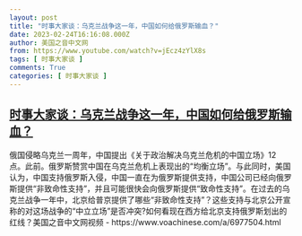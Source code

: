 ```yaml
---
layout: post
title: "时事大家谈：乌克兰战争这一年，中国如何给俄罗斯输血？"
date: 2023-02-24T16:16:08.000Z
author: 美国之音中文网
from: https://www.youtube.com/watch?v=jEcz4zYlX8s
tags: [ 时事大家谈 ]
comments: True
categories: [ 时事大家谈 ]
---
```

<!--1677255368000-->
[时事大家谈：乌克兰战争这一年，中国如何给俄罗斯输血？](https://www.youtube.com/watch?v=jEcz4zYlX8s)
------

<div>
俄国侵略乌克兰一周年，中国提出《关于政治解决乌克兰危机的中国立场》12点。此前。俄罗斯赞赏中国在乌克兰危机上表现出的“均衡立场”。与此同时，美国认为，中国支持俄罗斯入侵，中国一直在为俄罗斯提供支持，中国公司已经向俄罗斯提供“非致命性支持”，并且可能很快会向俄罗斯提供“致命性支持”。在过去的乌克兰战争一年中，北京给普京提供了哪些“非致命性支持”？这些支持与北京公开宣称的对这场战争的“中立立场”是否冲突?如何看现在西方给北京支持俄罗斯划出的红线？美国之音中文网视频 - https://www.voachinese.com/a/6977504.html
</div>
